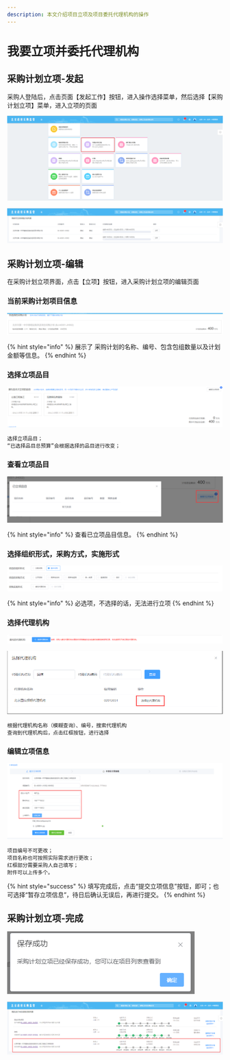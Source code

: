 ```yaml
---
description: 本文介绍项目立项及项目委托代理机构的操作
---
```


# 我要立项并委托代理机构

## 采购计划立项-发起

采购人登陆后，点击页面【发起工作】按钮，进入操作选择菜单，然后选择【采购计划立项】菜单，进入立项的页面

![&#x9009;&#x62E9;&#x91C7;&#x8D2D;&#x8BA1;&#x5212;&#x7ACB;&#x9879;&#x83DC;&#x5355;](.gitbook/assets/image%20%2825%29.png)

  


![&#x91C7;&#x8D2D;&#x8BA1;&#x5212;&#x7ACB;&#x9879;&#x9875;&#x9762;](.gitbook/assets/image%20%2818%29.png)

## 采购计划立项-编辑

在采购计划立项界面，点击【立项】按钮，进入采购计划立项的编辑页面

### 当前采购计划项目信息

![&#x5F53;&#x524D;&#x91C7;&#x8D2D;&#x8BA1;&#x5212;&#x9879;&#x76EE;&#x4FE1;&#x606F;](.gitbook/assets/image%20%2810%29.png)

{% hint style="info" %}
展示了 采购计划的名称、编号、包含包组数量以及计划金额等信息。
{% endhint %}

### 选择立项品目

![&#x9009;&#x62E9;&#x7ACB;&#x9879;&#x54C1;&#x76EE;](.gitbook/assets/image%20%2817%29.png)

```text
选择立项品目；
“已选择品目总预算”会根据选择的品目进行改变；
```

### 查看立项品目

![&#x67E5;&#x770B;&#x7ACB;&#x9879;&#x54C1;&#x76EE;](.gitbook/assets/image.png)

{% hint style="info" %}
查看已立项品目信息。
{% endhint %}

### 选择组织形式，采购方式，实施形式

![&#x9009;&#x62E9;&#x7EC4;&#x7EC7;&#x5F62;&#x5F0F;&#xFF0C;&#x91C7;&#x8D2D;&#x65B9;&#x5F0F;&#xFF0C;&#x5B9E;&#x65BD;&#x5F62;&#x5F0F;](.gitbook/assets/image%20%282%29.png)

{% hint style="info" %}
必选项，不选择的话，无法进行立项
{% endhint %}

### 选择代理机构

![&#x9009;&#x62E9;&#x4EE3;&#x7406;&#x673A;&#x6784;](.gitbook/assets/image%20%2824%29.png)

![&#x9009;&#x62E9;&#x4EE3;&#x7406;&#x673A;&#x6784;](.gitbook/assets/image%20%2820%29.png)

```text
根据代理机构名称（模糊查询）、编号，搜索代理机构
查询到代理机构后，点击红框按钮，进行选择
```

### 编辑立项信息

![&#x7F16;&#x8F91;&#x7ACB;&#x9879;&#x4FE1;&#x606F;](.gitbook/assets/image%20%287%29.png)

```text
项目编号不可更改；
项目名称也可按照实际需求进行更改；
红框部分需要采购人自己填写；
附件可以上传多个。
```

{% hint style="success" %}
填写完成后，点击“提交立项信息”按钮，即可；也可选择“暂存立项信息”，待日后确认无误后，再进行提交。
{% endhint %}

## 采购计划立项-完成

![&#x7ACB;&#x9879;&#x6210;&#x529F;](.gitbook/assets/image%20%288%29.png)

![&#x6211;&#x7684;&#x9879;&#x76EE;&#x5217;&#x8868;&#x67E5;&#x770B;&#x7ACB;&#x9879;&#x4FE1;&#x606F;](.gitbook/assets/image%20%281%29.png)

